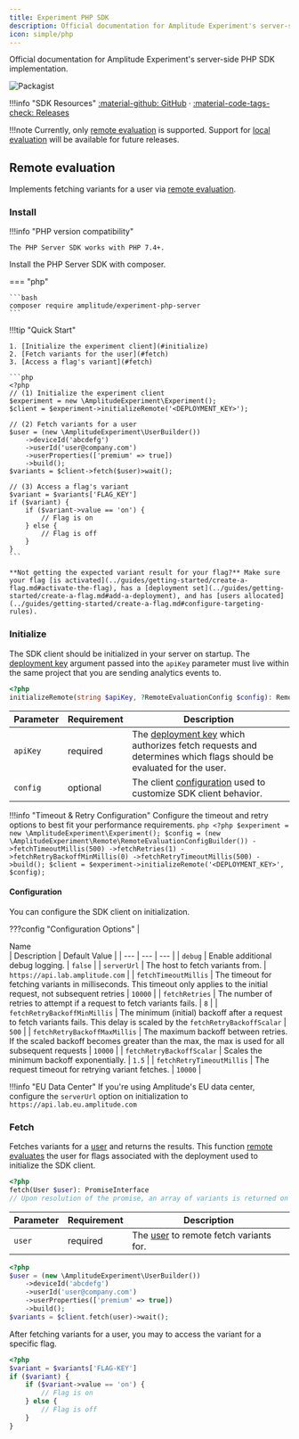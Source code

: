 ```yaml
---
title: Experiment PHP SDK
description: Official documentation for Amplitude Experiment's server-side PHP SDK implementation.
icon: simple/php
---
```


Official documentation for Amplitude Experiment's server-side PHP SDK implementation.

![Packagist](https://img.shields.io/packagist/v/amplitude/experiment-php-server.svg)

!!!info "SDK Resources"
     [:material-github: GitHub](https://github.com/amplitude/experiment-php-server) · [:material-code-tags-check: Releases](https://github.com/amplitude/experiment-php-server/releases)

!!!note
    Currently, only [remote evaluation](../general/evaluation/remote-evaluation.md) is supported. Support for [local evaluation](../general/evaluation/local-evaluation.md) will be available for future releases.

## Remote evaluation

Implements fetching variants for a user via [remote evaluation](../general/evaluation/remote-evaluation.md).

### Install

!!!info "PHP version compatibility"

    The PHP Server SDK works with PHP 7.4+.

Install the PHP Server SDK with composer.

=== "php"

    ```bash
    composer require amplitude/experiment-php-server
    ```

!!!tip "Quick Start"

    1. [Initialize the experiment client](#initialize)
    2. [Fetch variants for the user](#fetch)
    3. [Access a flag's variant](#fetch)

    ```php
    <?php
    // (1) Initialize the experiment client
    $experiment = new \AmplitudeExperiment\Experiment();
    $client = $experiment->initializeRemote('<DEPLOYMENT_KEY>');

    // (2) Fetch variants for a user
    $user = (new \AmplitudeExperiment\UserBuilder())
        ->deviceId('abcdefg')
        ->userId('user@company.com')
        ->userProperties(['premium' => true]) 
        ->build();
    $variants = $client->fetch($user)>wait();

    // (3) Access a flag's variant
    $variant = $variants['FLAG_KEY']
    if ($variant) {
        if ($variant->value == 'on') {
            // Flag is on
        } else {
            // Flag is off
        }
    }
    ```

    **Not getting the expected variant result for your flag?** Make sure your flag [is activated](../guides/getting-started/create-a-flag.md#activate-the-flag), has a [deployment set](../guides/getting-started/create-a-flag.md#add-a-deployment), and has [users allocated](../guides/getting-started/create-a-flag.md#configure-targeting-rules).

### Initialize

The SDK client should be initialized in your server on startup. The [deployment key](../general/data-model.md#deployments) argument passed into the `apiKey` parameter must live within the same project that you are sending analytics events to.

```php
<?php
initializeRemote(string $apiKey, ?RemoteEvaluationConfig $config): RemoteEvaluationClient
```

| Parameter | Requirement | Description |
| --- | --- | --- |
| `apiKey` | required | The [deployment key](../general/data-model.md#deployments) which authorizes fetch requests and determines which flags should be evaluated for the user. |
| `config` | optional | The client [configuration](#configuration) used to customize SDK client behavior. |

!!!info "Timeout & Retry Configuration"
    Configure the timeout and retry options to best fit your performance requirements.
    ```php
    <?php
    $experiment = new \AmplitudeExperiment\Experiment();
    $config = (new \AmplitudeExperiment\Remote\RemoteEvaluationConfigBuilder())
                ->fetchTimeoutMillis(500)
                ->fetchRetries(1)
                ->fetchRetryBackoffMinMillis(0)
                ->fetchRetryTimeoutMillis(500)
                ->build();
    $client = $experiment->initializeRemote('<DEPLOYMENT_KEY>', $config);
    ```

#### Configuration

You can configure the SDK client on initialization.

???config "Configuration Options"
    | <div class="big-column">Name</div>  | Description | Default Value |
    | --- | --- | --- |
    | `debug` | Enable additional debug logging. | `false` |
    | `serverUrl` | The host to fetch variants from. | `https://api.lab.amplitude.com` |
    | `fetchTimeoutMillis` | The timeout for fetching variants in milliseconds. This timeout only applies to the initial request, not subsequent retries | `10000` |
    | `fetchRetries` | The number of retries to attempt if a request to fetch variants fails. | `8` |
    | `fetchRetryBackoffMinMillis` | The minimum (initial) backoff after a request to fetch variants fails. This delay is scaled by the `fetchRetryBackoffScalar` | `500` |
    | `fetchRetryBackoffMaxMillis` | The maximum backoff between retries. If the scaled backoff becomes greater than the max, the max is used for all subsequent requests | `10000` |
    | `fetchRetryBackoffScalar` | Scales the minimum backoff exponentially. | `1.5` |
    | `fetchRetryTimeoutMillis` | The request timeout for retrying variant fetches. | `10000` |

!!!info "EU Data Center"
    If you're using Amplitude's EU data center, configure the `serverUrl` option on initialization to `https://api.lab.eu.amplitude.com`

### Fetch

Fetches variants for a [user](../general/data-model.md#users) and returns the results. This function [remote evaluates](../general/evaluation/remote-evaluation.md) the user for flags associated with the deployment used to initialize the SDK client.

```php
<?php
fetch(User $user): PromiseInterface
// Upon resolution of the promise, an array of variants is returned on success, an empty array is returned on failure
```

| Parameter  | Requirement | Description |
| --- | --- | --- |
| `user` | required | The [user](../general/data-model.md#users) to remote fetch variants for. |

```php
<?php
$user = (new \AmplitudeExperiment\UserBuilder())
    ->deviceId('abcdefg')
    ->userId('user@company.com')
    ->userProperties(['premium' => true])
    ->build();
$variants = $client.fetch(user)->wait();
```

After fetching variants for a user, you may to access the variant for a specific flag.

```php
<?php
$variant = $variants['FLAG-KEY']
if ($variant) {
    if ($variant->value == 'on') {
        // Flag is on
    } else {
        // Flag is off
    }
}
```
